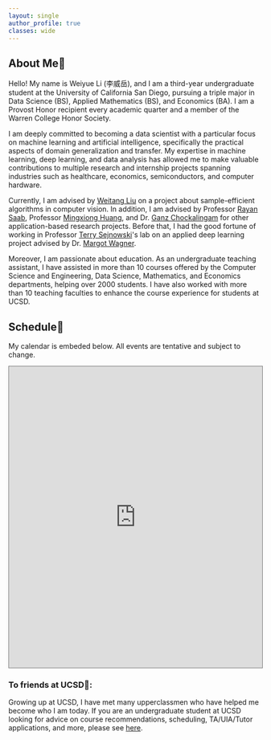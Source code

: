 ```yaml
---
layout: single
author_profile: true
classes: wide
---
```

<!-- | 🎉 <span style='color:Blue'><b>Welcome to my new personal website! Last update May 2023.</b></span> <br> -->

## About Me💯

Hello! My name is Weiyue Li (李威岳), and I am a third-year undergraduate student at the University of California San Diego, pursuing a triple major in Data Science (BS), Applied Mathematics (BS), and Economics (BA). I am a Provost Honor recipient every academic quarter and a member of the Warren College Honor Society.

I am deeply committed to becoming a data scientist with a particular focus on machine learning and artificial intelligence, specifically the practical aspects of domain generalization and transfer. My expertise in machine learning, deep learning, and data analysis has allowed me to make valuable contributions to multiple research and internship projects spanning industries such as healthcare, economics, semiconductors, and computer hardware.

Currently, I am advised by [Weitang Liu](https://sites.google.com/ucsd.edu/weitangliu/) on a project about sample-efficient algorithms in computer vision. In addition, I am advised by Professor [Rayan Saab](https://mathweb.ucsd.edu/~rsaab/), Professor [Mingxiong Huang](https://www.ece.ucsd.edu/node/516), and Dr. [Ganz Chockalingam](https://pdel.ucsd.edu/people/research-affiliates/ganz-chockalingam.html) for other application-based research projects. Before that, I had the good fortune of working in Professor [Terry Sejnowski](https://en.wikipedia.org/wiki/Terry_Sejnowski)'s lab on an applied deep learning project advised by Dr. [Margot Wagner](https://www.margotwagner.com/).

Moreover, I am passionate about education. As an undergraduate teaching assistant, I have assisted in more than 10 courses offered by the Computer Science and Engineering, Data Science, Mathematics, and Economics departments, helping over 2000 students. I have also worked with more than 10 teaching faculties to enhance the course experience for students at UCSD.




## Schedule📅

My calendar is embeded below. All events are tentative and subject to change.

<iframe src="https://calendar.google.com/calendar/embed?height=600&wkst=1&bgcolor=%23ffffff&ctz=America%2FLos_Angeles&mode=WEEK&src=d2VsMDE5QHVjc2QuZWR1&color=%234285F4" style="border:solid 1px #777" width="100%" height="600" frameborder="0" scrolling="no"></iframe>



### To friends at UCSD🔱:

Growing up at UCSD, I have met many upperclassmen who have helped me become who I am today. If you are an undergraduate student at UCSD looking for advice on course recommendations, scheduling, TA/UIA/Tutor applications, and more, please see [here](/advice).


<!-- <div class="repo p-2 text-center">
  <a href="https://github.com/ryo-ma/github-profile-trophy" rel="external nofollow noopener" target="_blank">
    <img class="repo-img-light w-200" alt="weiyueli7" src="https://github-profile-trophy.vercel.app/?username=weiyueli7&theme=flat">
  </a>
</div> -->

<!-- <div class="repo p-2 text-center">
  <a href="https://github.com/weiyueli7" rel="external nofollow noopener" target="_blank">
    <img class="repo-img-light w-100" alt="weiyueli7" src="https://github-readme-stats.vercel.app/api/?username=weiyueli7&amp;theme=default&amp;show_icons=true">
  </a>
</div> -->

<div class="repo p-2 text-center">
  <!-- <script type='text/javascript' src='https://www.freevisitorcounters.com/auth.php?id=6845903291ed6ccfe1448945380782ca81dfca7f'></script>
<script type="text/javascript" src="https://www.freevisitorcounters.com/en/home/counter/1018589/t/7"></script> -->

<script type='text/javascript' id='clustrmaps' src='//cdn.clustrmaps.com/map_v2.js?cl=ffffff&w=300&t=tt&d=r1iGsmA-oX3PfeADisoirj-cIu_lnGx8391sdASyesk&co=19a0ff'></script>
</div>



